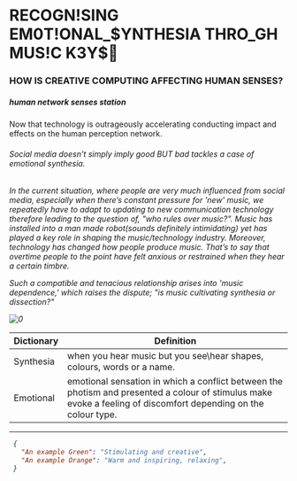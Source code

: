<h1>RECOGN!SING EM0T!ONAL_$YNTHESIA THRO_GH MUS!C K3Y$🎼</h1> 

<h3 id="custom-id">HOW IS CREATIVE COMPUTING AFFECTING HUMAN SENSES?</H3>

<h5>human network senses station</h5> 

<p>Now that technology is outrageously accelerating conducting impact and effects on the human perception network.
 
 
<h6>Social media doesn’t simply imply good BUT bad tackles a case of emotional synthesia.<h6>
 
 <p>In the current situation, where people are very much influenced from social media, especially when there’s constant pressure for 'new' music, we repeatedly have to adapt to updating to new communication technology therefore leading to the question of, "who rules over music?". Music has installed into a man made robot(sounds definitely intimidating) yet has played a key role in shaping the music/technology industry. Moreover, technology has changed how people produce music. That’s to say that overtime people to the point have felt anxious or restrained when they hear a certain timbre.
  
Such a compatible and tenacious relationship arises into 'music dependence,'
which raises the dispute; "is music cultivating synthesia or dissection?" 
  
  ![0](https://user-images.githubusercontent.com/94451630/142332629-516776d2-2897-4aae-9f9b-65cad7ea8322.jpg)

  
  
  
| Dictionary | Definition |
| ---------- | ---------- |
| Synthesia  | when you hear music but you see\hear shapes, colours, words or a name. 
| Emotional  | emotional sensation in which a conflict between the photism and presented a colour of stimulus make evoke a feeling of discomfort depending on the colour type.

  
_____________________

```json
 {
   "An example Green": "Stimulating and creative",
   "An example Orange": "Warm and inspiring, relaxing",
 }

  
 
 
 

 

   
   
   
   
   
   
   
   
   
   
   
   
   
   
   
   
   
